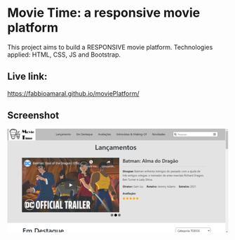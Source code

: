 # Movie Time: a responsive movie platform
This project aims to build a RESPONSIVE movie platform.  Technologies applied: HTML, CSS, JS and Bootstrap.

## Live link:
https://fabbioamaral.github.io/moviePlatform/

## Screenshot
![alt text](https://github.com/fabbioamaral/moviePlatform/blob/main//imagens/desktop-screenshot.PNG?raw=true)
